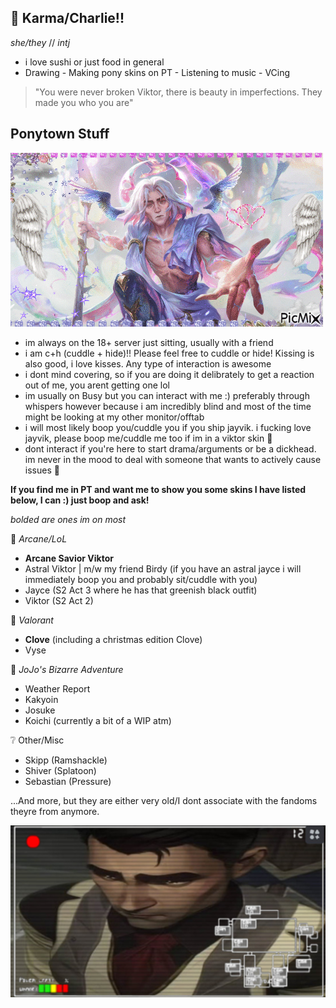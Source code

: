 ## 💜 Karma/Charlie!!
*she/they* // *intj*
- i love sushi or just food in general
- Drawing - Making pony skins on PT - Listening to music - VCing
> "You were never broken Viktor, there is beauty in imperfections. They made you who you are"
## Ponytown Stuff
![](https://github.com/karmrsha/silly/blob/main/my%20wife.gif)

- im always on the 18+ server just sitting, usually with a friend
- i am c+h (cuddle + hide)!! Please feel free to cuddle or hide! Kissing is also good, i love kisses. Any type of interaction is awesome
- i dont mind covering, so if you are doing it delibrately to get a reaction out of me, you arent getting one lol
- im usually on Busy but you can interact with me :) preferably through whispers however because i am incredibly blind and most of the time might be looking at my other monitor/offtab
- i will most likely boop you/cuddle you if you ship jayvik. i fucking love jayvik, please boop me/cuddle me too if im in a viktor skin 🙏
- dont interact if you're here to start drama/arguments or be a dickhead. im never in the mood to deal with someone that wants to actively cause issues 💜

**If you find me in PT and want me to show you some skins I have listed below, I can :) just boop and ask!**

*bolded are ones im on most*

🔮 *Arcane/LoL*
- **Arcane Savior Viktor**
- Astral Viktor | m/w my friend Birdy (if you have an astral jayce i will immediately boop you and probably sit/cuddle with you)
- Jayce (S2 Act 3 where he has that greenish black outfit)
- Viktor (S2 Act 2)

🔴 *Valorant*
- **Clove** (including a christmas edition Clove)
- Vyse

🦋 *JoJo's Bizarre Adventure*
- Weather Report
- Kakyoin
- Josuke
- Koichi (currently a bit of a WIP atm)

❔ Other/Misc
- Skipp (Ramshackle)
- Shiver (Splatoon)
- Sebastian (Pressure)

...And more, but they are either very old/I dont associate with the fandoms theyre from anymore.

![](https://github.com/karmrsha/silly/blob/main/five%20night%20at%20freddy.png)
